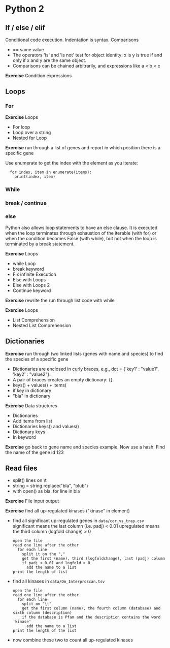 # Python 2

## If / else / elif

Conditional code execution. Indentation is syntax.
Comparisons
- == same value
- The operators 'is' and 'is not' test for object identity: x is y is true if and only if x and y are the same object.
- Comparisons can be chained arbitrarily, and expressions like a < b < c

**Exercise** Condition expressions

## Loops
### For

**Exercise** Loops
- For loop
- Loop over a string
- Nested for Loop

**Exercise** run through a list of genes and report in which position there is a specific gene

Use enumerate to get the index with the element as you iterate:
```
  for index, item in enumerate(items):
    print(index, item)
```

### While
### break / continue
### else

Python also allows loop statements to have an else clause. It is executed when the loop terminates through exhaustion
of the iterable (with for) or when the condition becomes False (with while), but not when the loop is terminated by a break statement.

**Exercise** Loops
- while Loop
- break keyword
- Fix infinite Execution
- Else with Loops
- Else with Loops 2
- Continue keyword

**Exercise** rewrite the run through list code with while

**Exercise** Loops
- List Comprehension
- Nested List Comprehension

## Dictionaries

**Exercise** run through two linked lists (genes with name and species) to find the species of a specific gene

- Dictionaries are enclosed in curly braces, e.g., dct = {'key1' : "value1", 'key2' : "value2"}.
- A pair of braces creates an empty dictionary: {}.
- keys() + values() + items(
- if key in dictionary
- "bla" in dictionary

**Exercise** Data structures
- Dictionaries
- Add items from list
- Dictionaries keys() and values()
- Dictionary keys
- In keyword

**Exercise** go back to gene name and species example. Now use a hash. Find the name of the gene id 123

## Read files

- split() lines on \t
- string = string.replace("bla", "blub")
- with open() as bla: for line in bla

**Exercise** File input output

**Exercise** find all up-regulated kinases ("kinase" in element)
- find all significant up-regulated genes in `data/cor_vs_trap.csv`
  significant means the last column (i.e. padj) < 0.01
  upregulated means the third column (logfold change) > 0
    ```
    open the file
    read one line after the other
      for each line
        split it on the ","
        get the first (name), third (logfoldchange), last (padj) column
        if padj < 0.01 and logfold > 0
          add the name to a list
    print the length of list 
    ```
- find all kinases in `data/Dm_Interproscan.tsv`
  ```
  open the file
  read one line after the other
    for each line
      split on "\t"
      get the first column (name), the fourth column (database) and sixth column (description)
      if the database is Pfam and the description contains the word 'kinase'
        add the name to a list
  print the length of the list
    ```
- now combine these two to count all up-regulated kinases
